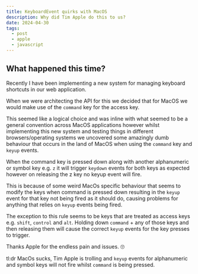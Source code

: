 ```yaml
---
title: KeyboardEvent quirks with MacOS
description: Why did Tim Apple do this to us?
date: 2024-04-30
tags:
  - post
  - apple
  - javascript
---
```


## What happened this time?
Recently I have been implementing a new system for managing keyboard shortcuts in our web application.

When we were architecting the API for this we decided that for MacOS we would make use of the `command` key for the access key.

This seemed like a logical choice and was inline with what seemed to be a general convention across MacOS applications however whilst implementing this new system and testing things in different browsers/operating systems we uncovered some amazingly dumb behaviour that occurs in the land of MacOS when using the `command` key and `keyup` events.

When the command key is pressed down along with another alphanumeric or symbol key e.g. `z` it will trigger `keydown` events for both keys as expected however on releasing the z key no keyup event will fire.

This is because of some weird MacOs specific behaviour that seems to modify the keys when command is pressed down resulting in the `keyup` event for that key not being fired as it should do, causing problems for anything that relies on `keyup` events being fired.

The exception to this rule seems to be keys that are treated as access keys e.g. `shift`, `control` and `alt`. Holding down `command` + any of those keys and then releasing them will cause the correct `keyup` events for the key presses to trigger.

Thanks Apple for the endless pain and issues. 🙄

tl:dr MacOs sucks, Tim Apple is trolling and `keyup` events for alphanumeric and symbol keys will not fire whilst `command` is being pressed.
